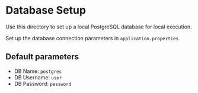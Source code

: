 # Database Setup

Use this directory to set up a local PostgreSQL database for local execution.

Set up the database connection parameters in `application.properties`

## Default parameters

- DB Name: `postgres`
- DB Username: `user`
- DB Password: `password`
